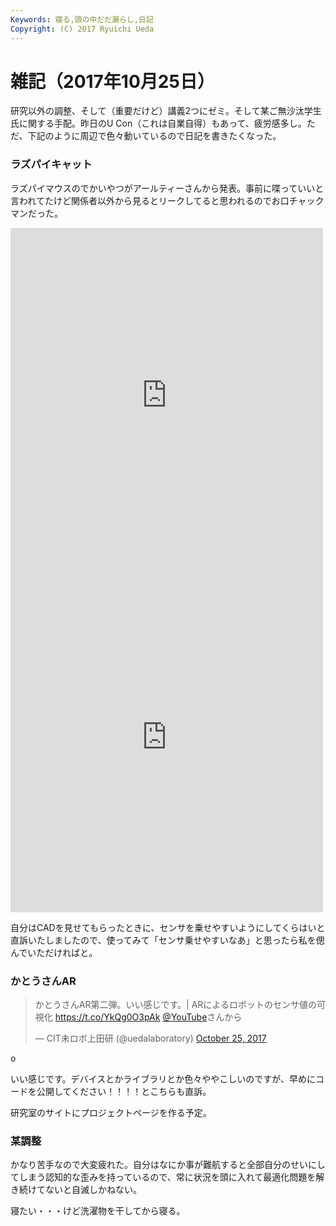 ```yaml
---
Keywords: 寝る,頭の中だだ漏らし,日記
Copyright: (C) 2017 Ryuichi Ueda
---
```


# 雑記（2017年10月25日）

研究以外の調整、そして（重要だけど）講義2つにゼミ。そして某ご無沙汰学生氏に関する手配。昨日のU Con（これは自業自得）もあって、疲労感多し。ただ、下記のように周辺で色々動いているので日記を書きたくなった。

### ラズパイキャット

ラズパイマウスのでかいやつがアールティーさんから発表。事前に喋っていいと言われてたけど関係者以外から見るとリークしてると思われるのでお口チャックマンだった。

<div>
<iframe src="https://www.facebook.com/plugins/post.php?href=https%3A%2F%2Fwww.facebook.com%2FRaspberryPiMouse%2Fposts%2F1704571092900305&width=500" width="500" height="535" style="border:none;overflow:hidden" scrolling="no" frameborder="0" allowTransparency="true"></iframe>

<iframe src="https://www.facebook.com/plugins/post.php?href=https%3A%2F%2Fwww.facebook.com%2Fyuki.nakagawa.75%2Fposts%2F1693638320707483&width=500" width="500" height="560" style="border:none;overflow:hidden" scrolling="no" frameborder="0" allowTransparency="true"></iframe>
</div>

自分はCADを見せてもらったときに、センサを乗せやすいようにしてくらはいと直訴いたしましたので、使ってみて「センサ乗せやすいなあ」と思ったら私を偲んでいただければと。


### かとうさんAR

<blockquote class="twitter-tweet" data-partner="tweetdeck"><p lang="ja" dir="ltr">かとうさんAR第二弾。いい感じです。| ARによるロボットのセンサ値の可視化 <a href="https://t.co/YkQg0O3pAk">https://t.co/YkQg0O3pAk</a> <a href="https://twitter.com/YouTube?ref_src=twsrc%5Etfw">@YouTube</a>さんから</p>&mdash; CIT未ロボ上田研 (@uedalaboratory) <a href="https://twitter.com/uedalaboratory/status/923158216241905664?ref_src=twsrc%5Etfw">October 25, 2017</a></blockquote>
<script async src="//platform.twitter.com/widgets.js" charset="utf-8"></script>o

いい感じです。デバイスとかライブラリとか色々ややこしいのですが、早めにコードを公開してください！！！！とこちらも直訴。


研究室のサイトにプロジェクトページを作る予定。

### 某調整

かなり苦手なので大変疲れた。自分はなにか事が難航すると全部自分のせいにしてしまう認知的な歪みを持っているので、常に状況を頭に入れて最適化問題を解き続けてないと自滅しかねない。


寝たい・・・けど洗濯物を干してから寝る。
